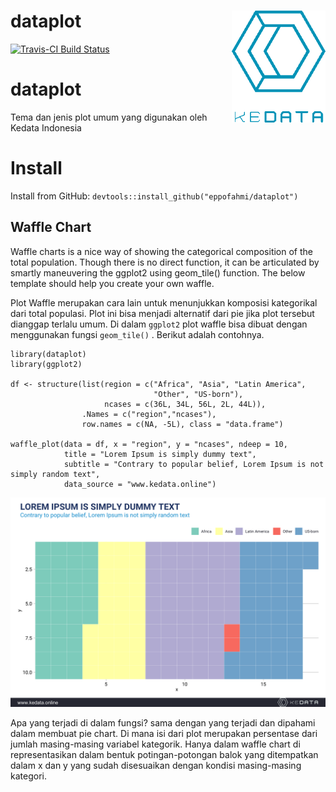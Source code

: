 # dataplot <img src="man/figures/sticker.png" align="right" width=150/>


[![Travis-CI Build Status](https://travis-ci.org/eppofahmi/dataplot.svg?branch=master)](https://travis-ci.org/eppofahmi/dataplot)

# dataplot

Tema dan jenis plot umum yang digunakan oleh Kedata Indonesia

# Install 
Install from GitHub: `devtools::install_github("eppofahmi/dataplot")`


## Waffle Chart

Waffle charts is a nice way of showing the categorical composition of the total population. Though there is no direct function, it can be articulated by smartly maneuvering the ggplot2 using geom_tile() function. The below template should help you create your own waffle.

Plot Waffle merupakan cara lain untuk menunjukkan komposisi kategorikal dari total populasi. Plot ini bisa menjadi alternatif dari pie jika plot tersebut dianggap terlalu umum. Di dalam `ggplot2` plot waffle bisa dibuat dengan menggunakan fungsi `geom_tile()` . Berikut adalah contohnya. 

```{r}
library(dataplot)
library(ggplot2)

df <- structure(list(region = c("Africa", "Asia", "Latin America",
                                "Other", "US-born"),
                     ncases = c(36L, 34L, 56L, 2L, 44L)),
                .Names = c("region","ncases"),
                row.names = c(NA, -5L), class = "data.frame")

waffle_plot(data = df, x = "region", y = "ncases", ndeep = 10,
            title = "Lorem Ipsum is simply dummy text",
            subtitle = "Contrary to popular belief, Lorem Ipsum is not simply random text",
            data_source = "www.kedata.online")
```

![](https://github.com/eppofahmi/dataplot/raw/master/man/figures/waffle.png)

Apa yang terjadi di dalam fungsi? sama dengan yang terjadi dan dipahami dalam membuat pie chart. Di mana isi dari plot merupakan persentase dari jumlah masing-masing variabel kategorik. Hanya dalam waffle chart di representasikan dalam bentuk potingan-potongan balok yang ditempatkan dalam x dan y yang sudah disesuaikan dengan kondisi masing-masing kategori.
